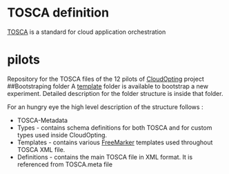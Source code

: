 # TOSCA definition
[TOSCA](https://www.oasis-open.org/committees/tosca/) is a standard for cloud application orchestration
# pilots
Repository for the TOSCA files of the 12 pilots of [CloudOpting](http://www.cloudopting.eu/) project
##Bootstraping folder
A [template](https://github.com/CloudOpting/pilots/tree/master/template) folder is available to bootstrap a new experiment. Detailed description for the folder structure is inside that folder.

For an hungry eye the high level description of the structure follows :
 - TOSCA-Metadata
 - Types - contains schema definitions for both TOSCA and for custom types used inside CloudOpting.
 - Templates - contains various [FreeMarker](http://freemarker.org/) templates used throughout TOSCA XML file.
 - Definitions - contains the main TOSCA file in XML format. It is referenced from TOSCA.meta file

